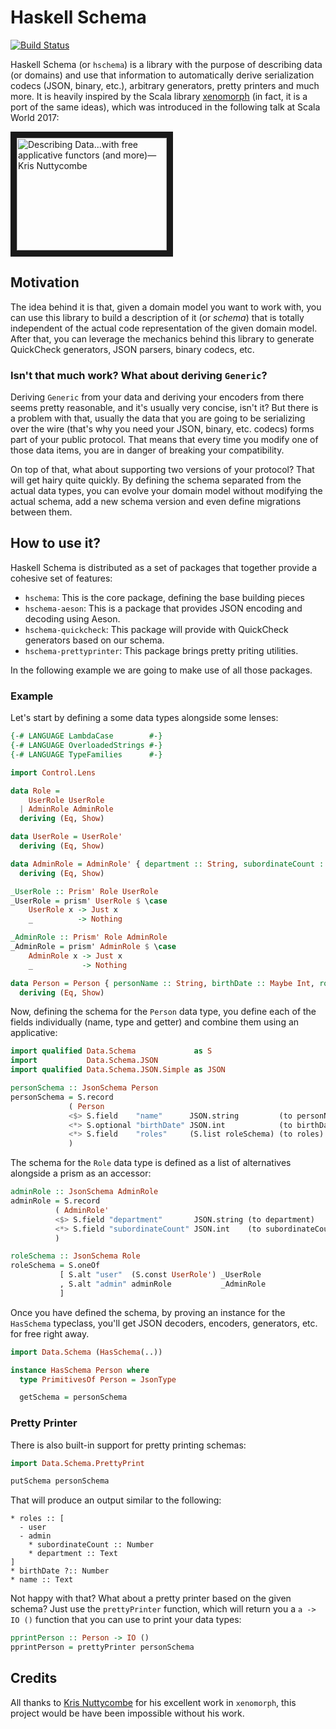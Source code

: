 # Haskell Schema

[![Build Status](https://travis-ci.org/alonsodomin/haskell-schema.svg?branch=master)](https://travis-ci.org/alonsodomin/haskell-schema)

Haskell Schema (or `hschema`) is a library with the purpose of describing data (or domains) and use that information to automatically
  derive serialization codecs (JSON, binary, etc.), arbitrary generators, pretty printers and much more. It is heavily inspired by
  the Scala library [xenomorph](https://github.com/nuttycom/xenomorph) (in fact, it is a port of the same ideas), which was introduced
  in the following talk at Scala World 2017:

<a href="http://www.youtube.com/watch?feature=player_embedded&v=oRLkb6mqvVM" target="_blank"><img src="http://img.youtube.com/vi/oRLkb6mqvVM/0.jpg" 
alt="Describing Data...with free applicative functors (and more)—Kris Nuttycombe" width="240" height="180" border="10" /></a>

## Motivation

The idea behind it is that, given a domain model you want to work with, you can use this library to build a description of it (or _schema_)
  that is totally independent of the actual code representation of the given domain model. After that, you can leverage the mechanics
  behind this library to generate QuickCheck generators, JSON parsers, binary codecs, etc.

### Isn't that much work? What about deriving `Generic`?

Deriving `Generic` from your data and deriving your encoders from there seems pretty reasonable, and it's usually very concise, isn't it?
  But there is a problem with that, usually the data that you are going to be serializing over the wire (that's why you need your JSON,
  binary, etc. codecs) forms part of your public protocol. That means that every time you modify one of those data items, you are in danger
  of breaking your compatibility.

On top of that, what about supporting two versions of your protocol? That will get hairy quite quickly. By defining the schema separated
  from the actual data types, you can evolve your domain model without modifying the actual schema, add a new schema version and even
  define migrations between them.

## How to use it?

Haskell Schema is distributed as a set of packages that together provide a cohesive set of features:

 * `hschema`: This is the core package, defining the base building pieces
 * `hschema-aeson`: This is a package that provides JSON encoding and decoding using Aeson.
 * `hschema-quickcheck`: This package will provide with QuickCheck generators based on our schema.
 * `hschema-prettyprinter`: This package brings pretty priting utilities.

In the following example we are going to make use of all those packages.

### Example

Let's start by defining a some data types alongside some lenses:

```haskell
{-# LANGUAGE LambdaCase        #-}
{-# LANGUAGE OverloadedStrings #-}
{-# LANGUAGE TypeFamilies      #-}

import Control.Lens

data Role =
    UserRole UserRole
  | AdminRole AdminRole
  deriving (Eq, Show)

data UserRole = UserRole'
  deriving (Eq, Show)

data AdminRole = AdminRole' { department :: String, subordinateCount :: Int }
  deriving (Eq, Show)

_UserRole :: Prism' Role UserRole
_UserRole = prism' UserRole $ \case
    UserRole x -> Just x
    _          -> Nothing

_AdminRole :: Prism' Role AdminRole
_AdminRole = prism' AdminRole $ \case
    AdminRole x -> Just x
    _           -> Nothing

data Person = Person { personName :: String, birthDate :: Maybe Int, roles :: [Role] }
  deriving (Eq, Show)
```

Now, defining the schema for the `Person` data type, you define each of the fields individually (name, type and getter) and combine them using
  an applicative:

```haskell
import qualified Data.Schema             as S
import           Data.Schema.JSON
import qualified Data.Schema.JSON.Simple as JSON

personSchema :: JsonSchema Person
personSchema = S.record
             ( Person
             <$> S.field    "name"      JSON.string         (to personName)
             <*> S.optional "birthDate" JSON.int            (to birthDate)
             <*> S.field    "roles"     (S.list roleSchema) (to roles)
             )
```

The schema for the `Role` data type is defined as a list of alternatives alongside a prism as an accessor:

```haskell
adminRole :: JsonSchema AdminRole
adminRole = S.record
          ( AdminRole'
          <$> S.field "department"       JSON.string (to department)
          <*> S.field "subordinateCount" JSON.int    (to subordinateCount)
          )

roleSchema :: JsonSchema Role
roleSchema = S.oneOf
           [ S.alt "user"  (S.const UserRole') _UserRole
           , S.alt "admin" adminRole           _AdminRole
           ]
```

Once you have defined the schema, by proving an instance for the `HasSchema` typeclass,
  you'll get JSON decoders, encoders, generators, etc. for free right away.

```haskell
import Data.Schema (HasSchema(..))

instance HasSchema Person where
  type PrimitivesOf Person = JsonType

  getSchema = personSchema
```

### Pretty Printer

There is also built-in support for pretty printing schemas:

```haskell
import Data.Schema.PrettyPrint

putSchema personSchema
```

That will produce an output similar to the following:

```
* roles :: [
  - user
  - admin
    * subordinateCount :: Number
    * department :: Text
]
* birthDate ?:: Number
* name :: Text
```

Not happy with that? What about a pretty printer based on the given schema? Just use the `prettyPrinter` function, which will
  return you a `a -> IO ()` function that you can use to print your data types:

```haskell
pprintPerson :: Person -> IO ()
pprintPerson = prettyPrinter personSchema
```

## Credits

All thanks to [Kris Nuttycombe](https://github.com/nuttycom) for his excellent work in `xenomorph`, this project would be have
  been impossible without his work.
